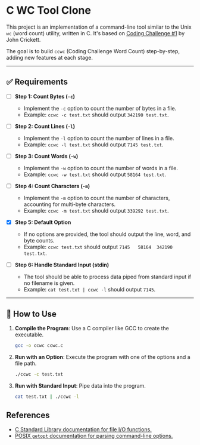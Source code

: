 # **C WC Tool Clone**

This project is an implementation of a command-line tool similar to the Unix `wc` (word count) utility, written in C. It's based on [Coding Challenge #1](https://codingchallenges.fyi/challenges/challenge-wc) by John Crickett.

The goal is to build `ccwc` (Coding Challenge Word Count) step-by-step, adding new features at each stage.

---

## **✅ Requirements**

- [ ] **Step 1: Count Bytes (`-c`)**

  - Implement the `-c` option to count the number of bytes in a file.
  - Example: `ccwc -c test.txt` should output `342190 test.txt`.

- [ ] **Step 2: Count Lines (`-l`)**

  - Implement the `-l` option to count the number of lines in a file.
  - Example: `ccwc -l test.txt` should output `7145 test.txt`.

- [ ] **Step 3: Count Words (`-w`)**

  - Implement the `-w` option to count the number of words in a file.
  - Example: `ccwc -w test.txt` should output `58164 test.txt`.

- [ ] **Step 4: Count Characters (`-m`)**

  - Implement the `-m` option to count the number of characters, accounting for multi-byte characters.
  - Example: `ccwc -m test.txt` should output `339292 test.txt`.

- [x] **Step 5: Default Option**

  - If no options are provided, the tool should output the line, word, and byte counts.
  - Example: `ccwc test.txt` should output `7145   58164  342190 test.txt`.

- [ ] **Step 6: Handle Standard Input (stdin)**
  - The tool should be able to process data piped from standard input if no filename is given.
  - Example: `cat test.txt | ccwc -l` should output `7145`.

---

## **🚀 How to Use**

1.  **Compile the Program**:
    Use a C compiler like GCC to create the executable.

    ```bash
    gcc -o ccwc ccwc.c
    ```

2.  **Run with an Option**:
    Execute the program with one of the options and a file path.

    ```bash
    ./ccwc -c test.txt
    ```

3.  **Run with Standard Input**:
    Pipe data into the program.
    ```bash
    cat test.txt | ./ccwc -l
    ```

## References

- [C Standard Library documentation for file I/O functions.](https://en.cppreference.com/w/c/io)
- [POSIX `getopt` documentation for parsing command-line options.](https://pubs.opengroup.org/onlinepubs/009696799/functions/getopt.html)
